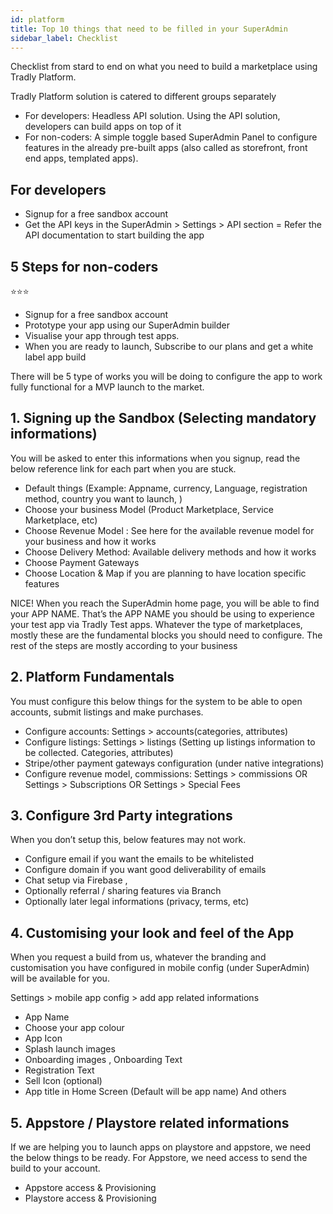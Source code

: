 ```yaml
---
id: platform
title: Top 10 things that need to be filled in your SuperAdmin
sidebar_label: Checklist
---
```

Checklist from stard to end on what you need to build a marketplace using Tradly Platform.
  
Tradly Platform solution is catered to different groups separately
- For developers: Headless API solution. Using the API solution, developers can build apps on top of it
- For non-coders: A simple toggle based SuperAdmin Panel to configure features in the already pre-built apps (also called as storefront, front end apps, templated apps).

## For developers

- Signup for a free sandbox account
- Get the API keys in the SuperAdmin > Settings > API section
= Refer the API documentation to start building the app

## 5 Steps for non-coders
⭐⭐⭐
- Signup for a free sandbox account
- Prototype your app using our SuperAdmin builder
- Visualise your app through test apps.
- When you are ready to launch, Subscribe to our plans and get a white label app build

There will be 5 type of works you will be doing to configure the app to work fully functional for a MVP launch to the market.

## 1. Signing up the Sandbox (Selecting mandatory informations)
You will be asked to enter this informations when you signup, read the below reference link for each part when you are stuck.

- Default things (Example: Appname, currency, Language, registration method, country you want to launch, ) 
- Choose your business Model (Product Marketplace, Service Marketplace, etc) 
- Choose Revenue Model : See here for the available revenue model for your business and how it works
- Choose Delivery Method: Available delivery methods and how it works
- Choose Payment Gateways
- Choose Location & Map if you are planning to have location specific features

NICE! When you reach the SuperAdmin home page, you will be able to find your APP NAME. That’s the APP NAME you should be using to experience your test app via Tradly Test apps. Whatever the type of marketplaces, mostly these are the fundamental blocks you should need to configure. The rest of the steps are mostly according to your business

## 2. Platform Fundamentals
You must configure this below things for the system to be able to open accounts, submit listings and make purchases.

- Configure accounts: Settings > accounts(categories, attributes)
- Configure listings: Settings > listings (Setting up listings information to be collected. Categories, attributes) 
- Stripe/other payment gateways configuration (under native integrations) 
- Configure revenue model, commissions: Settings > commissions OR Settings > Subscriptions OR Settings > Special Fees

## 3. Configure 3rd Party integrations
When you don’t setup this, below features may not work.

- Configure email if you want the emails to be whitelisted
- Configure domain if you want good deliverability of emails
- Chat setup via Firebase ,
- Optionally referral / sharing features via Branch
- Optionally later legal informations (privacy, terms, etc) 

## 4. Customising your look and feel of the App
When you request a build from us, whatever the branding and customisation you have configured in mobile config (under SuperAdmin) will be available for you.

Settings > mobile app config > add app related informations

- App Name
- Choose your app colour 
- App Icon
- Splash launch images 
- Onboarding images , Onboarding Text
- Registration Text
- Sell Icon (optional) 
- App title in Home Screen (Default will be app name) 
And others

## 5. Appstore / Playstore related informations
If we are helping you to launch apps on playstore and appstore, we need the below things to be ready. For Appstore, we need access to send the build to your account.

- Appstore access & Provisioning
- Playstore access & Provisioning
